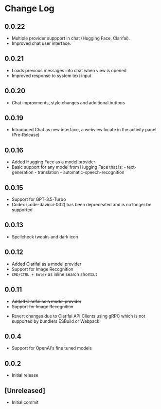 # Change Log

## 0.0.22

- Multiple provider suppport in chat (Hugging Face, Clarifai).
- Improved chat user interface.

## 0.0.21

- Loads previous messages into chat when view is opened
- Improved response to system text input

## 0.0.20

- Chat improvments, style changes and additional buttons

## 0.0.19

- Introduced Chat as new interface, a webview locate in the activity panel (Pre-Release)

## 0.0.16

- Added Hugging Face as a model provider
- Basic support for any model from Hugging Face that is: - text-generation - translation - automatic-speech-recognition

## 0.0.15

- Support for GPT-3.5-Turbo
- Codex (code-davinci-002) has been depreceated and is no longer be supported

## 0.0.13

- Spellcheck tweaks and dark icon

## 0.0.12

- Added Clarifai as a model provider
- Support for Image Recognition
- `CMD/CTRL + Enter` as inline search shortcut

## 0.0.11

<!-- markdownlint-disable -->

- <del>Added Clarifai as a model provider</del>
- <del>Support for Image Recognition</del>
<!-- markdownlint-restore -->

- Revert changes due to Clarifai API Clients using gRPC which is not supported by bundlers ESBuild or Webpack

## 0.0.4

- Support for OpenAI's fine tuned models

## 0.0.2

- Initial release

## [Unreleased]

- Initial commit
